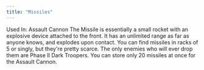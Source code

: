 ```yaml
---
title: "Missiles"
---
```


Used In: Assault Cannon 
The Missile is essentially a small rocket with an explosive device attached to the front. It has an unlimited range as far as anyone knows, and explodes upon contact. You can find missiles in racks of 5 or singly, but they're pretty scarce. The only enemies who will ever drop them are Phase II Dark Troopers. You can store only 20 missiles at once for the Assault Cannon.